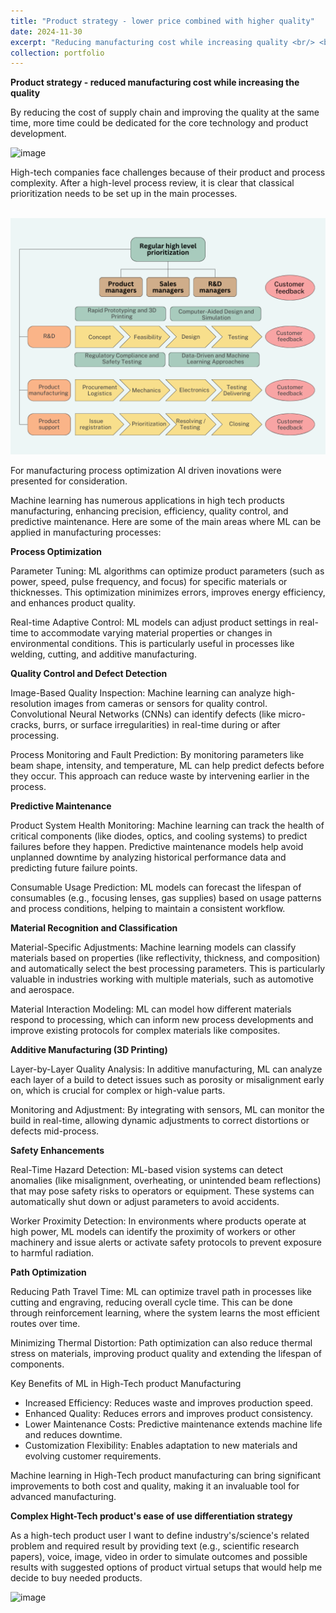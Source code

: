 ```yaml
---
title: "Product strategy - lower price combined with higher quality"
date: 2024-11-30
excerpt: "Reducing manufacturing cost while increasing quality <br/> <br/><img src='/images/Product strategy.png'>"
collection: portfolio
---
```


**Product strategy - reduced manufacturing cost while increasing the quality**

By reducing the cost of supply chain and improving the quality at the same time, more time could be dedicated for the core technology and product development. 

<img width="1070" height="853" alt="image" src="https://github.com/user-attachments/assets/135319ea-ac6a-46d6-9869-d51e467cc81f" />


High-tech companies face challenges because of their product and process complexity. After a high-level process review, it is clear that classical prioritization needs to be set up in the main processes.

<br/><img src='/images/Manufacturing - process management draft v.1 (1).png'><br/>

For manufacturing process optimization AI driven inovations were presented for consideration. 

Machine learning has numerous applications in high tech products manufacturing, enhancing precision, efficiency, quality control, and predictive maintenance. Here are some of the main areas where ML can be applied in manufacturing processes:

**Process Optimization**

Parameter Tuning: ML algorithms can optimize product parameters (such as power, speed, pulse frequency, and focus) for specific materials or thicknesses. This optimization minimizes errors, improves energy efficiency, and enhances product quality.

Real-time Adaptive Control: ML models can adjust product settings in real-time to accommodate varying material properties or changes in environmental conditions. This is particularly useful in processes like welding, cutting, and additive manufacturing.

**Quality Control and Defect Detection**

Image-Based Quality Inspection: Machine learning can analyze high-resolution images from cameras or sensors for quality control. Convolutional Neural Networks (CNNs) can identify defects (like micro-cracks, burrs, or surface irregularities) in real-time during or after processing.

Process Monitoring and Fault Prediction: By monitoring parameters like beam shape, intensity, and temperature, ML can help predict defects before they occur. This approach can reduce waste by intervening earlier in the process.

**Predictive Maintenance**

Product System Health Monitoring: Machine learning can track the health of critical components (like diodes, optics, and cooling systems) to predict failures before they happen. Predictive maintenance models help avoid unplanned downtime by analyzing historical performance data and predicting future failure points.

Consumable Usage Prediction: ML models can forecast the lifespan of consumables (e.g., focusing lenses, gas supplies) based on usage patterns and process conditions, helping to maintain a consistent workflow.

**Material Recognition and Classification**

Material-Specific Adjustments: Machine learning models can classify materials based on properties (like reflectivity, thickness, and composition) and automatically select the best processing parameters. This is particularly valuable in industries working with multiple materials, such as automotive and aerospace.

Material Interaction Modeling: ML can model how different materials respond to processing, which can inform new process developments and improve existing protocols for complex materials like composites.

**Additive Manufacturing (3D Printing)**

Layer-by-Layer Quality Analysis: In additive manufacturing, ML can analyze each layer of a build to detect issues such as porosity or misalignment early on, which is crucial for complex or high-value parts.

Monitoring and Adjustment: By integrating with sensors, ML can monitor the build in real-time, allowing dynamic adjustments to correct distortions or defects mid-process.

**Safety Enhancements**

Real-Time Hazard Detection: ML-based vision systems can detect anomalies (like misalignment, overheating, or unintended beam reflections) that may pose safety risks to operators or equipment. These systems can automatically shut down or adjust parameters to avoid accidents.

Worker Proximity Detection: In environments where products operate at high power, ML models can identify the proximity of workers or other machinery and issue alerts or activate safety protocols to prevent exposure to harmful radiation.

**Path Optimization**

Reducing Path Travel Time: ML can optimize travel path in processes like cutting and engraving, reducing overall cycle time. This can be done through reinforcement learning, where the system learns the most efficient routes over time.

Minimizing Thermal Distortion: Path optimization can also reduce thermal stress on materials, improving product quality and extending the lifespan of components.

Key Benefits of ML in High-Tech product Manufacturing
- Increased Efficiency: Reduces waste and improves production speed.
- Enhanced Quality: Reduces errors and improves product consistency.
- Lower Maintenance Costs: Predictive maintenance extends machine life and reduces downtime.
- Customization Flexibility: Enables adaptation to new materials and evolving customer requirements.

Machine learning in High-Tech product manufacturing can bring significant improvements to both cost and quality, making it an invaluable tool for advanced manufacturing.

**Complex Hight-Tech product's ease of use differentiation strategy**

As a high-tech product user I want to define industry's/science's related problem and required result by providing text (e.g., scientific research papers), voice, image, video in order to simulate outcomes and possible results with suggested options of product virtual setups that would help me decide to buy needed products.  

<img width="1054" height="708" alt="image" src="https://github.com/user-attachments/assets/e9dcb426-ffc7-4745-940f-51fc3d7d176e" />

